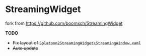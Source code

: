 # StreamingWidget
fork from https://github.com/boomxch/StreamingWidget

**TODO**
- ~~Fix layout of `Splatoon2StreamingWidget\StreamingWindow.xaml`~~
- ~~Auto update~~
